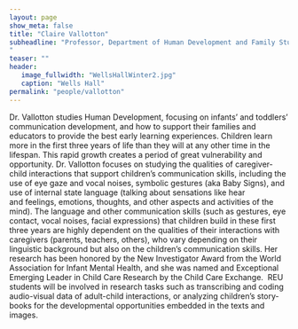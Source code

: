 ```yaml
---
layout: page
show_meta: false
title: "Claire Vallotton"
subheadline: "Professor, Department of Human Development and Family Studies
"
teaser: ""
header:
   image_fullwidth: "WellsHallWinter2.jpg"
   caption: "Wells Hall"
permalink: "people/vallotton"
---
```

Dr. Vallotton studies Human Development, focusing on infants’ and toddlers’ communication development, and how to support their families and educators to provide the best early learning experiences. Children learn more in the first three years of life than they will at any other time in the lifespan. This rapid growth creates a period of great vulnerability and opportunity. Dr. Vallotton focuses on studying the qualities of caregiver-child interactions that support children’s communication skills, including the use of eye gaze and vocal noises, symbolic gestures (aka Baby Signs), and use of internal state language (talking about sensations like hear and feelings, emotions, thoughts, and other aspects and activities of the mind). The language and other communication skills (such as gestures, eye contact, vocal noises, facial expressions) that children build in these first three years are highly dependent on the qualities of their interactions with caregivers (parents, teachers, others), who vary depending on their linguistic background but also on the children’s communication skills. Her research has been honored by the New Investigator Award from the World Association for Infant Mental Health, and she was named and Exceptional Emerging Leader in Child Care Research by the Child Care Exchange.  REU students will be involved in research tasks such as transcribing and coding audio-visual data of adult-child interactions, or analyzing children’s story-books for the developmental opportunities embedded in the texts and images.
